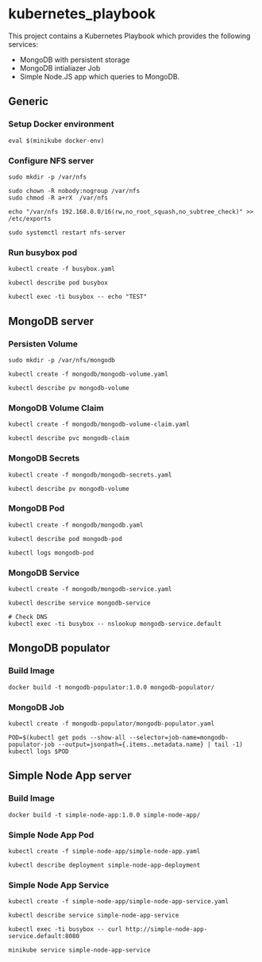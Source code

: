 # kubernetes_playbook

This project contains a Kubernetes Playbook which provides the following services:

* MongoDB with persistent storage
* MongoDB intialiazer Job
* Simple Node.JS app which queries to MongoDB.

## Generic

### Setup Docker environment

```
eval $(minikube docker-env)
```

### Configure NFS server

```
sudo mkdir -p /var/nfs

sudo chown -R nobody:nogroup /var/nfs
sudo chmod -R a+rX  /var/nfs

echo "/var/nfs 192.168.0.0/16(rw,no_root_squash,no_subtree_check)" >> /etc/exports

sudo systemctl restart nfs-server
```

### Run busybox pod

```
kubectl create -f busybox.yaml

kubectl describe pod busybox

kubectl exec -ti busybox -- echo "TEST"
```

## MongoDB server

### Persisten Volume

```
sudo mkdir -p /var/nfs/mongodb

kubectl create -f mongodb/mongodb-volume.yaml

kubectl describe pv mongodb-volume
```

### MongoDB Volume Claim

```
kubectl create -f mongodb/mongodb-volume-claim.yaml

kubectl describe pvc mongodb-claim
```

### MongoDB Secrets

```
kubectl create -f mongodb/mongodb-secrets.yaml

kubectl describe pv mongodb-volume
```

### MongoDB Pod

```
kubectl create -f mongodb/mongodb.yaml

kubectl describe pod mongodb-pod

kubectl logs mongodb-pod
```

### MongoDB Service

```
kubectl create -f mongodb/mongodb-service.yaml

kubectl describe service mongodb-service

# Check DNS
kubectl exec -ti busybox -- nslookup mongodb-service.default
```

## MongoDB populator

### Build Image

```
docker build -t mongodb-populator:1.0.0 mongodb-populator/
```

### MongoDB Job

```
kubectl create -f mongodb-populator/mongodb-populator.yaml

POD=$(kubectl get pods --show-all --selector=job-name=mongodb-populator-job --output=jsonpath={.items..metadata.name} | tail -1)
kubectl logs $POD
```

## Simple Node App server

### Build Image

```
docker build -t simple-node-app:1.0.0 simple-node-app/
```

### Simple Node App Pod

```
kubectl create -f simple-node-app/simple-node-app.yaml

kubectl describe deployment simple-node-app-deployment
```

### Simple Node App Service

```
kubectl create -f simple-node-app/simple-node-app-service.yaml

kubectl describe service simple-node-app-service

kubectl exec -ti busybox -- curl http://simple-node-app-service.default:8080

minikube service simple-node-app-service
```